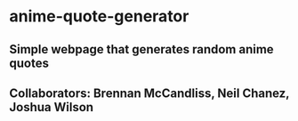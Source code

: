 # anime-quote-generator
## Simple webpage that generates random anime quotes
## Collaborators: Brennan McCandliss, Neil Chanez, Joshua Wilson
